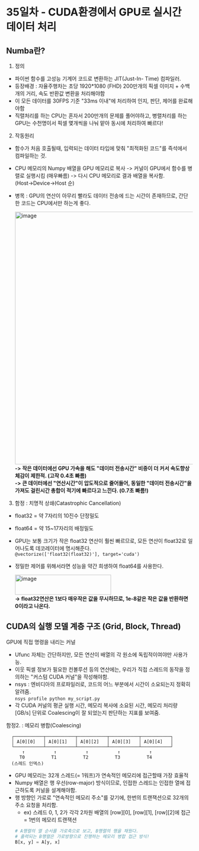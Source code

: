 # 35일차 - CUDA환경에서 GPU로 실시간 데이터 처리

## Numba란?
1. 정의
- 파이썬 함수를 고성능 기계어 코드로 변환하는 JIT(Just-In- Time) 컴파일러. 
- 등장배경 : 자율주행차는 초당 1920*1080 (FHD) 200만개의 픽셀 이미지 + 수백개의 거리, 속도 반환값 변환을 처리해야함
- 이 모든 데이터를 30FPS 기준 "33ms 이내"에 처리하여 인지, 판단, 제어를 완료해야함
- 직렬처리를 하는 CPU는 혼자서 200만개의 문제를 풀어야하고, 병렬처리를 하는 GPU는 수천명이서 픽셀 몇개씩을 나눠 맡아 동시에 처리하여 빠르다!

2. 작동원리
- 함수가 처음 호출될때, 입력되는 데이터 타입에 맞춰 "최적화된 코드"를 즉석에서 컴파일하는 것.
- CPU 메모리의 Numpy 배열을 GPU 메모리로 복사 -> 커널이 GPU에서 함수를 병렬로 실행시킴 (매우빠름) -> 다시 CPU 메모리로 결과 배열을 복사함.<br>(Host->Device->Host 순)
- 병목 : GPU의 연산이 아무리 빨라도 데이터 전송에 드는 시간이 존재하므로, 간단한 코드는 CPU에서만 하는게 좋다.
  
  <img width="565" height="682" alt="image" src="https://github.com/user-attachments/assets/886564f2-2a17-474e-a936-4d6cd3bf2ec5" /><br>
**-> 작은 데이터에선 GPU 가속을 해도 "데이터 전송시간" 비중이 더 커서 속도향상 체감이 제한적. (고작 0.4초 빠름)**<br>
**-> 큰 데이터에선 "연산시간"이 압도적으로 줄어들어, 동일한 "데이터 전송시간"을 가져도 걸린시간 총합이 적기에 빠르다고 느낀다. (0.7초 빠름!)**

3. 함정 : 치명적 상쇄(Catastrophic Cancellation)
- float32 = 약 7자리의 10진수 단정밀도
- float64 = 약 15~17자리의 배정밀도
- GPU는 보통 크기가 작은 float32 연산이 훨씬 빠르므로, 모든 연산이 float32로 일어나도록 데코레이터에 명시해준다.<br>
`@vectorize(['float32(float32)'], target='cuda')`<br>
- 정밀한 제어를 위해서라면 성능을 약간 희생하여 float64를 사용한다.<br>

  <img width="259" height="54" alt="image" src="https://github.com/user-attachments/assets/439c4d2d-afaa-48e0-a692-5492ad5a9341" /><br>
**-> float32연산은 1보다 매우작은 값을 무시하므로, 1e-8같은 작은 값을 반환하면 0이라고 나온다.**

## CUDA의 실행 모델 계층 구조 (Grid, Block, Thread)
GPU에 직접 명령을 내리는 커널
- Ufunc 자체는 간단하지만, 모든 연산이 배열의 각 원소에 독립적이여야만 사용가능.
- 이웃 픽셀 정보가 필요한 컨볼루션 등의 연산에는, 우리가 직접 스레드의 동작을 정의하는 "커스텀 CUDA 커널"을 작성해야함.
- nsys : 엔비디아의 프로파일러로, 코드의 어느 부분에서 시간이 소요되는지 정확히 알려줌.<br>
`nsys profile python my_script.py`
- 각 CUDA 커널의 평균 실행 시간, 메모리 복사에 소요된 시간, 메모리 처리량 [GB/s] 단위로 Coalescing이 잘 되었는지 판단하는 지표를 보여줌.

함정2. : 메모리 병합(Coalescing)
```
  ┌───────────┬───────────┬───────────┬───────────┬───────────┐
  │ A[0][0]   │ A[0][1]   │ A[0][2]   │ A[0][3]   │ A[0][4]   │
  └───────────┴───────────┴───────────┴───────────┴───────────┘
      ↑           ↑           ↑           ↑           ↑
     T0          T1          T2          T3          T4
  (스레드 인덱스) 
```
- GPU 메모리는 32개 스레드(= 1워프)가 연속적인 메모리에 접근할때 가장 효율적
- Numpy 배열은 행 우선(row-major) 방식이므로, 인접한 스레드는 인접한 열에 접근하도록 커널을 설계해야함.
- 행 방향인 가로로 "연속적인 메모리 주소"를 갖기에, 한번의 트랜잭션으로 32개의 주소 요청을 처리함.
  - ex) 스레드 0, 1, 2가 각각 2차원 배열의 [row][0], [row][1], [row][2]에 접근 = 1번의 메모리 트랜잭션<br>
  ```python
  # A행렬의 열 순서를 가로축으로 보고, B행렬의 행을 채웠다.
  # 출력되는 B행렬은 가로방향으로 진행하는 메모리 병합 접근 방식!
  B[x, y] = A[y, x]
  ```

